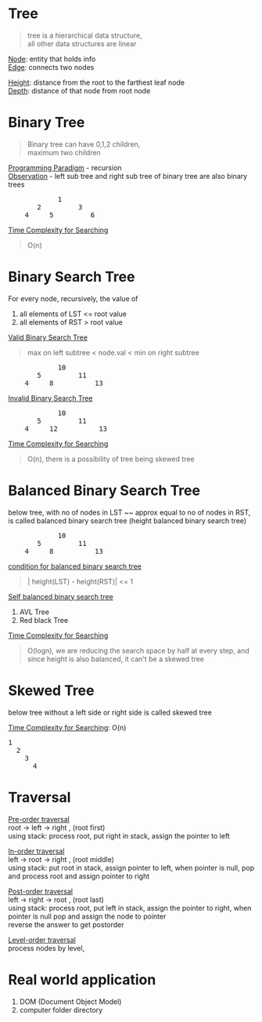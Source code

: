# Tree

> tree is a hierarchical data structure,  
> all other data structures are linear   
 
<ins>Node</ins>: entity that holds info  
<ins>Edge</ins>: connects two nodes  

<ins>Height</ins>: distance from the root to the farthest leaf node  
<ins>Depth</ins>: distance of that node from root node  

# Binary Tree

> Binary tree can have 0,1,2 children,   
> maximum two children    

<ins>Programming Paradigm</ins> - recursion  
<ins>Observation</ins> - left sub tree and right sub tree of binary tree are also binary trees    

<pre>
            1
       2         3
    4     5         6
</pre>

<ins>Time Complexity for Searching</ins>  
> O(n)

# Binary Search Tree

For every node, recursively, the value of 
1. all elements of LST <= root value  
2. all elements of RST > root value  

<ins>Valid Binary Search Tree</ins>  
> max on left subtree < node.val < min on right subtree
<pre>
            10
       5         11
    4     8          13
</pre>

<ins>Invalid Binary Search Tree</ins>
<pre>
            10
       5         11
    4     12          13
</pre>

<ins>Time Complexity for Searching</ins>  
> O(n), there is a possibility of tree being skewed tree

# Balanced Binary Search Tree
below tree, with no of nodes in LST ~~ approx equal to no of nodes in RST, is called balanced binary search tree (height balanced binary search tree)      

<pre>
            10
       5         11
    4     8          13
</pre>

<ins>condition for balanced binary search tree</ins>  
> | height(LST) - height(RST)| <= 1  

<ins>Self balanced binary search tree</ins>  
1. AVL Tree   
2. Red black Tree  


<ins>Time Complexity for Searching</ins>  
> O(logn),
> we are reducing the search space by half at every step, and since height is also balanced, it can't be a skewed tree  

# Skewed Tree  
below tree without a left side or right side is called skewed tree  

<ins>Time Complexity for Searching</ins>: O(n)

<pre>
1
  2
    3
      4
</pre>

# Traversal 
<ins>Pre-order traversal</ins>  
root -> left -> right , (root first)      
using stack: process root, put right in stack, assign the pointer to left  

<ins>In-order traversal</ins>  
left -> root -> right , (root middle)   
using stack: put root in stack, assign pointer to left, when pointer is null, pop and process root and assign pointer to right  

<ins>Post-order traversal</ins>  
left -> right -> root , (root last)  
using stack: process root, put left in stack, assign the pointer to right, when pointer is null pop and assign the node to pointer  
reverse the answer to get postorder     

<ins>Level-order traversal</ins>  
process nodes by level,  


      
# Real world application
1. DOM (Document Object Model)
2. computer folder directory
